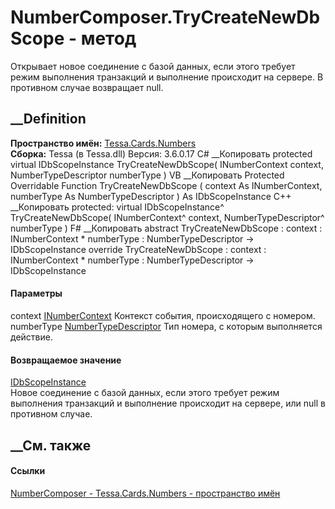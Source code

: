 # NumberComposer.TryCreateNewDbScope - метод
Открывает новое соединение с базой данных, если этого требует режим выполнения
транзакций и выполнение происходит на сервере. В противном случае возвращает
null.
## __Definition
 **Пространство имён:** [Tessa.Cards.Numbers](N_Tessa_Cards_Numbers.htm)  
 **Сборка:** Tessa (в Tessa.dll) Версия: 3.6.0.17
C# __Копировать
     protected virtual IDbScopeInstance TryCreateNewDbScope(
    	INumberContext context,
    	NumberTypeDescriptor numberType
    )
VB __Копировать
     Protected Overridable Function TryCreateNewDbScope ( 
    	context As INumberContext,
    	numberType As NumberTypeDescriptor
    ) As IDbScopeInstance
C++ __Копировать
     protected:
    virtual IDbScopeInstance^ TryCreateNewDbScope(
    	INumberContext^ context, 
    	NumberTypeDescriptor^ numberType
    )
F# __Копировать
     abstract TryCreateNewDbScope : 
            context : INumberContext * 
            numberType : NumberTypeDescriptor -> IDbScopeInstance 
    override TryCreateNewDbScope : 
            context : INumberContext * 
            numberType : NumberTypeDescriptor -> IDbScopeInstance 
#### Параметры
context [INumberContext](T_Tessa_Cards_Numbers_INumberContext.htm)
    Контекст события, происходящего с номером.
numberType
[NumberTypeDescriptor](T_Tessa_Cards_Numbers_NumberTypeDescriptor.htm)
    Тип номера, с которым выполняется действие.
#### Возвращаемое значение
[IDbScopeInstance](T_Tessa_Platform_Data_IDbScopeInstance.htm)  
Новое соединение с базой данных, если этого требует режим выполнения
транзакций и выполнение происходит на сервере, или null в противном случае.
## __См. также
#### Ссылки
[NumberComposer - ](T_Tessa_Cards_Numbers_NumberComposer.htm)
[Tessa.Cards.Numbers - пространство имён](N_Tessa_Cards_Numbers.htm)
